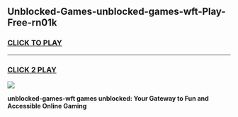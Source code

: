 
## Unblocked-Games-unblocked-games-wft-Play-Free-rn01k
<h3>
<a href="https://premium76.site?title=unblocked-games-wft&ref=10A">CLICK TO PLAY</a></h3>
<hr>

<h3>
<a href="https://premium76.site?title=unblocked-games-wft&ref=10A">CLICK 2 PLAY</a>
  
</h3>

<a href="https://premium76.site?title=unblocked-games-wft&ref=10A"><img src="https://clearcache.store/games.png"></a>


**unblocked-games-wft games unblocked: Your Gateway to Fun and Accessible Online Gaming**
